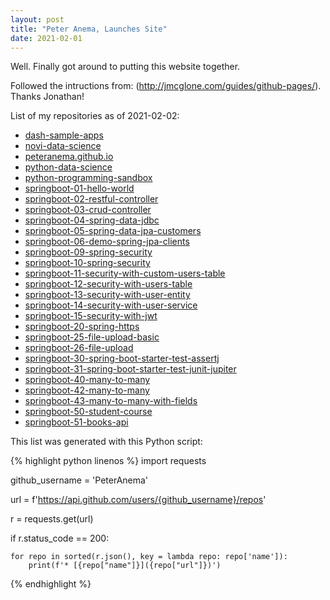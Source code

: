 ```yaml
---
layout: post
title: "Peter Anema, Launches Site"
date: 2021-02-01
---
```


Well. Finally got around to putting this website together. 

Followed the intructions from: (http://jmcglone.com/guides/github-pages/). Thanks Jonathan!

List of my repositories as of 2021-02-02:

* [dash-sample-apps](https:/github.com/repos/PeterAnema/dash-sample-apps)
* [novi-data-science](https://github.com/repos/PeterAnema/novi-data-science)
* [peteranema.github.io](https://github.com/repos/PeterAnema/peteranema.github.io)
* [python-data-science](https://github.com/repos/PeterAnema/python-data-science)
* [python-programming-sandbox](https://github.com/repos/PeterAnema/python-programming-sandbox)
* [springboot-01-hello-world](https://github.com/repos/PeterAnema/springboot-01-hello-world)
* [springboot-02-restful-controller](https://github.com/repos/PeterAnema/springboot-02-restful-controller)
* [springboot-03-crud-controller](https://github.com/repos/PeterAnema/springboot-03-crud-controller)
* [springboot-04-spring-data-jdbc](https://github.com/repos/PeterAnema/springboot-04-spring-data-jdbc)
* [springboot-05-spring-data-jpa-customers](https://github.com/repos/PeterAnema/springboot-05-spring-data-jpa-customers)
* [springboot-06-demo-spring-jpa-clients](https://github.com/repos/PeterAnema/springboot-06-demo-spring-jpa-clients)
* [springboot-09-spring-security](https://github.com/repos/PeterAnema/springboot-09-spring-security)
* [springboot-10-spring-security](https://github.com/repos/PeterAnema/springboot-10-spring-security)
* [springboot-11-security-with-custom-users-table](https://github.com/repos/PeterAnema/springboot-11-security-with-custom-users-table)
* [springboot-12-security-with-users-table](https://github.com/repos/PeterAnema/springboot-12-security-with-users-table)
* [springboot-13-security-with-user-entity](https://github.com/repos/PeterAnema/springboot-13-security-with-user-entity)
* [springboot-14-security-with-user-service](https://github.com/repos/PeterAnema/springboot-14-security-with-user-service)
* [springboot-15-security-with-jwt](https://github.com/repos/PeterAnema/springboot-15-security-with-jwt)
* [springboot-20-spring-https](https://github.com/repos/PeterAnema/springboot-20-spring-https)
* [springboot-25-file-upload-basic](https://github.com/repos/PeterAnema/springboot-25-file-upload-basic)
* [springboot-26-file-upload](https://github.com/repos/PeterAnema/springboot-26-file-upload)
* [springboot-30-spring-boot-starter-test-assertj](https://github.com/repos/PeterAnema/springboot-30-spring-boot-starter-test-assertj)
* [springboot-31-spring-boot-starter-test-junit-jupiter](https://github.com/repos/PeterAnema/springboot-31-spring-boot-starter-test-junit-jupiter)
* [springboot-40-many-to-many](https://github.com/repos/PeterAnema/springboot-40-many-to-many)
* [springboot-42-many-to-many](https://github.com/repos/PeterAnema/springboot-42-many-to-many)
* [springboot-43-many-to-many-with-fields](https://github.com/repos/PeterAnema/springboot-43-many-to-many-with-fields)
* [springboot-50-student-course](https://github.com/repos/PeterAnema/springboot-50-student-course)
* [springboot-51-books-api](https://github.com/repos/PeterAnema/springboot-51-books-api)

This list was generated with this Python script:

{% highlight python linenos %}
import requests

github_username = 'PeterAnema'

url = f'https://api.github.com/users/{github_username}/repos'

r = requests.get(url)

if r.status_code == 200:

    for repo in sorted(r.json(), key = lambda repo: repo['name']):
        print(f'* [{repo["name"]}]({repo["url"]})')
{% endhighlight %}
